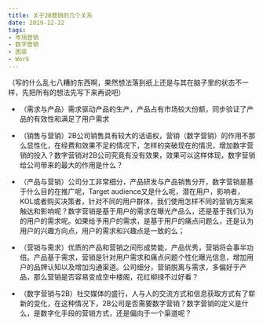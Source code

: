```yaml
---
title: 关于2B营销的几个关系
date: 2019-12-22
tags:
- 市场营销
- 数字营销
- 困惑
- Work
---
```


（写的什么乱七八糟的东西啊，果然想法落到纸上还是与其在脑子里的状态不一样，先把所有的想法先写下来再说吧）

- （需求与产品）需求驱动产品的生产，产品占有市场较大份额，同步验证了产品的有效性和满足了用户需求

- （销售与营销）2B公司销售具有较大的话语权，营销（数字营销）的作用不那么显性化，在经费和效果不足的情况下，怎样的突破现在的情况，增加数字营销的投入？数字营销对2B公司究竟有没有效果，效果可以这样体现，数字营销给公司带来的最大的作用是什么？

- （产品与营销）公司分工非常细分，产品研发与产品销售分开，数字营销是基于什么目的在推广呢，Target audience又是什么呢，潜在用户，影响者，KOL或者购买决策者，针对不同的用户群体，我们使用怎样不同的营销方案来触达和影响呢？数字营销是基于用户的需求在曝光产品么，还是基于我们认为的用户的需求呢。如果给予用户的需求，是基于用户的痛点问题么，还是认为用户的兴趣方向点，用户的需求和兴趣点是一致的么；
<!--more-->

- （营销与需求）优质的产品和营销之间形成势能，产品优秀，营销将会事半功倍。产品基于需求，营销是针对用户需求和痛点问题个性化曝光信息，增加用户的品牌认知以及增加沟通渠道。公司细分，营销脱离与需求，多偏好于产品，那么营销是否容易变成空中楼阁，花红柳绿不过好看？

- （数字营销与2B）社交媒体的盛行，人与人的交流方式和信息获取方式有了崭新的变化，在这种情况下，2B公司是否需要数字营销？数字营销的定义是什么，是数字化手段的营销方式，还是偏向于一个渠道呢？



